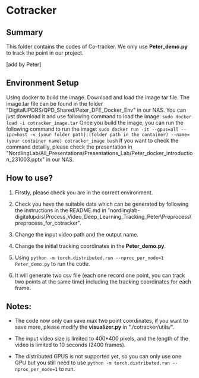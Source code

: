 # Cotracker

## Summary

This folder contains the codes of Co-tracker.
We only use **Peter_demo.py** to track the point in our project.

[add by Peter]

## Environment Setup

Using docker to build the image.
Download and load the image tar file.
The image.tar file can be found in the folder "DigitalUPDRS/QPD_Shared/Peter_DFE_Docker_Env" in our NAS.
You can just download it and use following command to load the image:
    `sudo docker load -i cotracker_image.tar`
Once you build the image, you can run the following command to run the image:
    `sudo docker run -it --gpus=all --ipc=host -v (your folder path):(folder path in the container) --name=(your container name) cotracker_image bash`
If you want to check the command detailly, please check the presentation in "NordlingLab/All_Presentations/Presentations_Lab/Peter_docker_introduction_231003.pptx" in our NAS.

## How to use?

1. Firstly, please check you are in the correct environment.

2. Check you have the suitable data which can be generated by following the instructions in the README.md in "nordlinglab-digitalupdrs\Process_Video_Deep_Learning_Tracking_Peter\Preprocess\preprocess_for_cotracker".

3. Change the input video path and the output name.

4. Change the initial tracking coordinates in the **Peter_demo.py**.

5. Using `python -m torch.distributed.run --nproc_per_node=1 Peter_demo.py` to run the code.

6. It will generate two csv file (each one record one point, you can track two points at the same time) including the tracking coordinates for each frame.

## Notes:

- The code now only can save max two point coordinates, if you want to save more, please modify the **visualizer.py** in "./cotracker/utils/".

- The input video size is limited to 400*400 pixels, and the length of the video is limited to 10 seconds (2400 frames).

- The distributed GPUS is not supported yet, so you can only use one GPU but you still need to use `python -m torch.distributed.run --nproc_per_node=1` to run.



